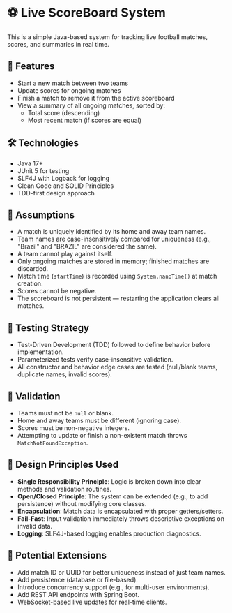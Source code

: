 # ⚽ Live ScoreBoard System

This is a simple Java-based system for tracking live football matches, scores, and summaries in real time.

## 🧩 Features

- Start a new match between two teams
- Update scores for ongoing matches
- Finish a match to remove it from the active scoreboard
- View a summary of all ongoing matches, sorted by:
    - Total score (descending)
    - Most recent match (if scores are equal)

## 🛠️ Technologies

- Java 17+
- JUnit 5 for testing
- SLF4J with Logback for logging
- Clean Code and SOLID Principles
- TDD-first design approach

## 🧠 Assumptions

- A match is uniquely identified by its home and away team names.
- Team names are case-insensitively compared for uniqueness (e.g., "Brazil" and "BRAZIL" are considered the same).
- A team cannot play against itself.
- Only ongoing matches are stored in memory; finished matches are discarded.
- Match time (`startTime`) is recorded using `System.nanoTime()` at match creation.
- Scores cannot be negative.
- The scoreboard is not persistent — restarting the application clears all matches.

## 🧪 Testing Strategy

- Test-Driven Development (TDD) followed to define behavior before implementation.
- Parameterized tests verify case-insensitive validation.
- All constructor and behavior edge cases are tested (null/blank teams, duplicate names, invalid scores).

## 🔐 Validation

- Teams must not be `null` or blank.
- Home and away teams must be different (ignoring case).
- Scores must be non-negative integers.
- Attempting to update or finish a non-existent match throws `MatchNotFoundException`.

## 🔧 Design Principles Used

- **Single Responsibility Principle**: Logic is broken down into clear methods and validation routines.
- **Open/Closed Principle**: The system can be extended (e.g., to add persistence) without modifying core classes.
- **Encapsulation**: Match data is encapsulated with proper getters/setters.
- **Fail-Fast**: Input validation immediately throws descriptive exceptions on invalid data.
- **Logging**: SLF4J-based logging enables production diagnostics.

## 🚀 Potential Extensions

- Add match ID or UUID for better uniqueness instead of just team names.
- Add persistence (database or file-based).
- Introduce concurrency support (e.g., for multi-user environments).
- Add REST API endpoints with Spring Boot.
- WebSocket-based live updates for real-time clients.

